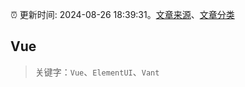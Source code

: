 :alarm_clock: 更新时间: 2024-08-26 18:39:31。[文章来源](/README.md)、[文章分类](/TAGS.md)

## Vue


> 关键字：`Vue`、`ElementUI`、`Vant`



